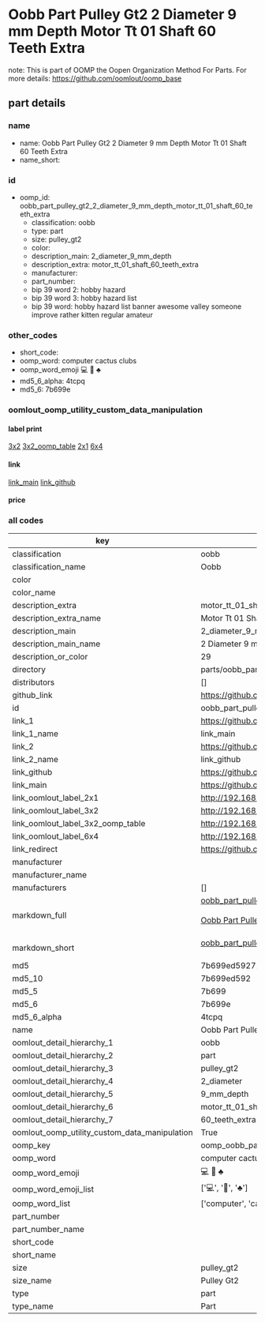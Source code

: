 # Oobb Part Pulley Gt2 2 Diameter 9 mm Depth Motor Tt 01 Shaft 60 Teeth Extra  

note: This is part of OOMP the Oopen Organization Method For Parts. For more details: https://github.com/oomlout/oomp_base

##  part details
  







### name
* name: Oobb Part Pulley Gt2 2 Diameter 9 mm Depth Motor Tt 01 Shaft 60 Teeth Extra
* name_short: 
### id
* oomp_id: oobb_part_pulley_gt2_2_diameter_9_mm_depth_motor_tt_01_shaft_60_teeth_extra
  * classification: oobb
  * type: part
  * size: pulley_gt2
  * color: 
  * description_main: 2_diameter_9_mm_depth
  * description_extra: motor_tt_01_shaft_60_teeth_extra
  * manufacturer: 
  * part_number: 
  * bip 39 word 2: hobby hazard
  * bip 39 word 3: hobby hazard list
  * bip 39 word: hobby hazard list banner awesome valley someone improve rather kitten regular amateur

### other_codes
* short_code: 
* oomp_word: computer cactus clubs
* oomp_word_emoji :computer: :cactus: :clubs:
* md5_6_alpha: 4tcpq
* md5_6: 7b699e






### oomlout_oomp_utility_custom_data_manipulation
#### label print
[3x2](http://192.168.1.245:1112/?label=oomp%204tcpq)
[3x2_oomp_table](http://192.168.1.108:1112/?label=oomp%204tcpq)
[2x1](http://192.168.1.242:1112/?label=oomp%204tcpq)
[6x4](http://192.168.1.55:1112/?label=oomp%204tcpq)    

#### link

[link_main](https://github.com/oomlout/oomlout_oomp_version_1_messy/tree/main/parts/oobb_part_pulley_gt2_2_diameter_9_mm_depth_motor_tt_01_shaft_60_teeth_extra) [link_github](https://github.com/oomlout/oomlout_oomp_version_1_messy/tree/main/parts/oobb_part_pulley_gt2_2_diameter_9_mm_depth_motor_tt_01_shaft_60_teeth_extra)                             

#### price







### all codes 
| key | value |  
| --- | --- |  
| classification | oobb |  
| classification_name | Oobb |  
| color |  |  
| color_name |  |  
| description_extra | motor_tt_01_shaft_60_teeth_extra |  
| description_extra_name | Motor Tt 01 Shaft 60 Teeth Extra |  
| description_main | 2_diameter_9_mm_depth |  
| description_main_name | 2 Diameter 9 mm Depth |  
| description_or_color | 29 |  
| directory | parts/oobb_part_pulley_gt2_2_diameter_9_mm_depth_motor_tt_01_shaft_60_teeth_extra |  
| distributors | [] |  
| github_link | https://github.com/oomlout/oomlout_oomp_part_src/tree/main/parts/oobb_part_pulley_gt2_2_diameter_9_mm_depth_motor_tt_01_shaft_60_teeth_extra |  
| id | oobb_part_pulley_gt2_2_diameter_9_mm_depth_motor_tt_01_shaft_60_teeth_extra |  
| link_1 | https://github.com/oomlout/oomlout_oomp_version_1_messy/tree/main/parts/oobb_part_pulley_gt2_2_diameter_9_mm_depth_motor_tt_01_shaft_60_teeth_extra |  
| link_1_name | link_main |  
| link_2 | https://github.com/oomlout/oomlout_oomp_version_1_messy/tree/main/parts/oobb_part_pulley_gt2_2_diameter_9_mm_depth_motor_tt_01_shaft_60_teeth_extra |  
| link_2_name | link_github |  
| link_github | https://github.com/oomlout/oomlout_oomp_version_1_messy/tree/main/parts/oobb_part_pulley_gt2_2_diameter_9_mm_depth_motor_tt_01_shaft_60_teeth_extra |  
| link_main | https://github.com/oomlout/oomlout_oomp_version_1_messy/tree/main/parts/oobb_part_pulley_gt2_2_diameter_9_mm_depth_motor_tt_01_shaft_60_teeth_extra |  
| link_oomlout_label_2x1 | http://192.168.1.242:1112/?label=oomp%204tcpq |  
| link_oomlout_label_3x2 | http://192.168.1.245:1112/?label=oomp%204tcpq |  
| link_oomlout_label_3x2_oomp_table | http://192.168.1.108:1112/?label=oomp%204tcpq |  
| link_oomlout_label_6x4 | http://192.168.1.55:1112/?label=oomp%204tcpq |  
| link_redirect | https://github.com/oomlout/oomlout_oomp_version_1_messy/tree/main/parts/oobb_part_pulley_gt2_2_diameter_9_mm_depth_motor_tt_01_shaft_60_teeth_extra |  
| manufacturer |  |  
| manufacturer_name |  |  
| manufacturers | [] |  
| markdown_full | [oobb_part_pulley_gt2_2_diameter_9_mm_depth_motor_tt_01_shaft_60_teeth_extra](none)<br>[](none)<br>[Oobb Part Pulley Gt2 2 Diameter 9 Mm Depth Motor Tt 01 Shaft 60 Teeth Extra](none)<br><br> |  
| markdown_short | [oobb_part_pulley_gt2_2_diameter_9_mm_depth_motor_tt_01_shaft_60_teeth_extra](none)<br><br> |  
| md5 | 7b699ed5927219e3c388412504da7b62 |  
| md5_10 | 7b699ed592 |  
| md5_5 | 7b699 |  
| md5_6 | 7b699e |  
| md5_6_alpha | 4tcpq |  
| name | Oobb Part Pulley Gt2 2 Diameter 9 mm Depth Motor Tt 01 Shaft 60 Teeth Extra |  
| oomlout_detail_hierarchy_1 | oobb |  
| oomlout_detail_hierarchy_2 | part |  
| oomlout_detail_hierarchy_3 | pulley_gt2 |  
| oomlout_detail_hierarchy_4 | 2_diameter |  
| oomlout_detail_hierarchy_5 | 9_mm_depth |  
| oomlout_detail_hierarchy_6 | motor_tt_01_shaft |  
| oomlout_detail_hierarchy_7 | 60_teeth_extra |  
| oomlout_oomp_utility_custom_data_manipulation | True |  
| oomp_key | oomp_oobb_part_pulley_gt2_2_diameter_9_mm_depth_motor_tt_01_shaft_60_teeth_extra |  
| oomp_word | computer cactus clubs |  
| oomp_word_emoji | :computer: :cactus: :clubs: |  
| oomp_word_emoji_list | [':computer:', ':cactus:', ':clubs:'] |  
| oomp_word_list | ['computer', 'cactus', 'clubs'] |  
| part_number |  |  
| part_number_name |  |  
| short_code |  |  
| short_name |  |  
| size | pulley_gt2 |  
| size_name | Pulley Gt2 |  
| type | part |  
| type_name | Part |  
